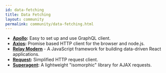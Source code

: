 ```yaml
---
id: data-fetching
title: Data Fetching
layout: community
permalink: community/data-fetching.html
---
```


* **[Apollo](https://www.apollographql.com/docs/react/):** Easy to set up and use GraphQL client.
* **[Axios](https://github.com/mzabriskie/axios):** Promise based HTTP client for the browser and node.js.
* **[Relay Modern](https://facebook.github.io/relay/docs/en/new-in-relay-modern.html)** - A JavaScript framework for building data-driven React applications.
* **[Request](https://github.com/request/request):** Simplified HTTP request client.
* **[Superagent](https://visionmedia.github.io/superagent/):** A lightweight "isomorphic" library for AJAX requests.
